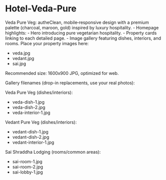# Hotel-Veda-Pure
Veda Pure Veg: autheClean, mobile‑responsive design with a premium palette (charcoal, maroon, gold) inspired by luxury hospitality. - Homepage highlights:   - Hero introducing pure vegetarian hospitality.   - Property cards linking to each detailed page.   - Image gallery featuring dishes, interiors, and rooms.
Place your property images here:
 - veda.jpg
 - vedant.jpg
 - sai.jpg

Recommended size: 1600x900 JPG, optimized for web.

Gallery filenames (drop-in replacements, use your real photos):

Veda Pure Veg (dishes/interiors):
 - veda-dish-1.jpg
 - veda-dish-2.jpg
 - veda-interior-1.jpg

Vedant Pure Veg (dishes/interiors):
 - vedant-dish-1.jpg
 - vedant-dish-2.jpg
 - vedant-interior-1.jpg

Sai Shraddha Lodging (rooms/common areas):
 - sai-room-1.jpg
 - sai-room-2.jpg
 - sai-lobby-1.jpg

